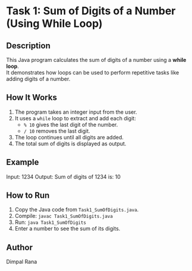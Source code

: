 # Task 1: Sum of Digits of a Number (Using While Loop)

## Description
This Java program calculates the sum of digits of a number using a **while loop**.  
It demonstrates how loops can be used to perform repetitive tasks like adding digits of a number.

## How It Works
1. The program takes an integer input from the user.
2. It uses a `while` loop to extract and add each digit:
   - `% 10` gives the last digit of the number.
   - `/ 10` removes the last digit.
3. The loop continues until all digits are added.
4. The total sum of digits is displayed as output.

## Example
Input: 1234
Output: Sum of digits of 1234 is: 10

## How to Run
1. Copy the Java code from `Task1_SumOfDigits.java`.
2. Compile: `javac Task1_SumOfDigits.java`
3. Run: `java Task1_SumOfDigits`
4. Enter a number to see the sum of its digits.

## Author
Dimpal Rana
